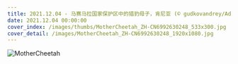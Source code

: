 ```yaml
---
title: 2021.12.04 - 马赛马拉国家保护区中的猎豹母子，肯尼亚 (© gudkovandrey/Adobe Stock)
date: 2021.12.04 00:00:00
cover_index: /images/thumbs/MotherCheetah_ZH-CN6992630248_533x300.jpg
cover_detail: /images/MotherCheetah_ZH-CN6992630248_1920x1080.jpg
---
```


![MotherCheetah](/images/MotherCheetah_ZH-CN6992630248_1920x1080.jpg)
